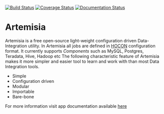 
[![Build Status](https://travis-ci.org/groupon/artemisia.svg?branch=master)](https://travis-ci.org/groupon/artemisia)
[![Coverage Status](https://coveralls.io/repos/github/groupon/artemisia/badge.svg?branch=master)](https://coveralls.io/github/groupon/artemisia?branch=master)
[![Documentation Status](https://readthedocs.org/projects/artemisia/badge/?version=latest)](http://artemisia.readthedocs.io/en/latest/?badge=latest)

Artemisia
==========

Artemisia is a free open-source light-weight configuration driven Data-Integration utility.
In Artemisia all jobs are defined in [HOCON](https://github.com/typesafehub/config/blob/master/HOCON.md) configuration format.
It currently supports *Components* such as MySQL, Postgres, Teradata, Hive, Hadoop etc
The following characteristic feature of Artemisia makes it more simpler and easier tool to learn and work with than most
Data Integration tools.

 * Simple
 * Configuration driven
 * Modular
 * Importable
 * Bare-bone

For more information visit app documentation available [here](http://artemisia.readthedocs.io/en/latest/)
